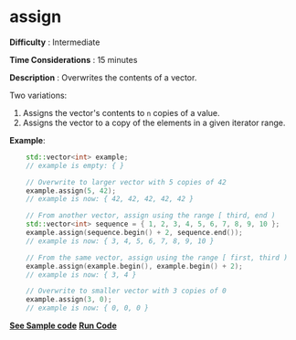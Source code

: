 # assign

**Difficulty** : Intermediate

**Time Considerations** : 15 minutes

**Description** : Overwrites the contents of a vector.

Two variations:

1. Assigns the vector's contents to `n` copies of a value.
2. Assigns the vector to a copy of the elements in a given iterator range.

**Example**:
```cpp
    std::vector<int> example;
    // example is empty: { }

    // Overwrite to larger vector with 5 copies of 42
    example.assign(5, 42);
    // example is now: { 42, 42, 42, 42, 42 }

    // From another vector, assign using the range [ third, end )
    std::vector<int> sequence = { 1, 2, 3, 4, 5, 6, 7, 8, 9, 10 };
    example.assign(sequence.begin() + 2, sequence.end());
    // example is now: { 3, 4, 5, 6, 7, 8, 9, 10 }

    // From the same vector, assign using the range [ first, third )
    example.assign(example.begin(), example.begin() + 2);
    // example is now: { 3, 4 }

    // Overwrite to smaller vector with 3 copies of 0
    example.assign(3, 0);
    // example is now: { 0, 0, 0 }
```
**[See Sample code](../snippets/vector/assign.cpp)**
**[Run Code](https://rextester.com/LWBW83885)**
